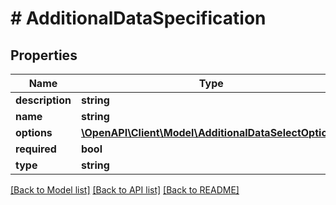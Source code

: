 # # AdditionalDataSpecification

## Properties

Name | Type | Description | Notes
------------ | ------------- | ------------- | -------------
**description** | **string** |  | [optional]
**name** | **string** |  | [optional]
**options** | [**\OpenAPI\Client\Model\AdditionalDataSelectOption[]**](AdditionalDataSelectOption.md) |  | [optional]
**required** | **bool** |  | [optional]
**type** | **string** |  | [optional]

[[Back to Model list]](../../README.md#models) [[Back to API list]](../../README.md#endpoints) [[Back to README]](../../README.md)
